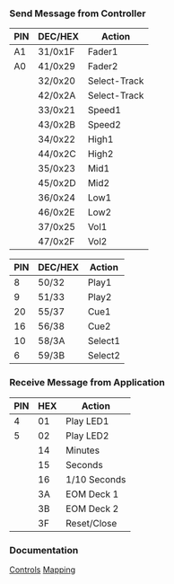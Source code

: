 ### Send Message from Controller

| PIN | DEC/HEX | Action |
| --- | --------|------- |
| A1  | 31/0x1F | Fader1 |
| A0  | 41/0x29 | Fader2 |
|     | 32/0x20 | Select-Track |
|     | 42/0x2A | Select-Track |
|     | 33/0x21 | Speed1 |
|     | 43/0x2B | Speed2 |
|     | 34/0x22 | High1  |
|     | 44/0x2C | High2  |
|     | 35/0x23 | Mid1   |
|     | 45/0x2D | Mid2   |
|     | 36/0x24 | Low1   |
|     | 46/0x2E | Low2   |
|     | 37/0x25 | Vol1   |
|     | 47/0x2F | Vol2   |

| PIN | DEC/HEX | Action |
| --- | --------|------- |
| 8   | 50/32  | Play1 |
| 9   | 51/33  | Play2 |
| 20  | 55/37  | Cue1 |
| 16  | 56/38  | Cue2 |
| 10  | 58/3A  | Select1 |
| 6   | 59/3B  | Select2 |

### Receive Message from Application

| PIN | HEX | Action    |
| --- | ----|---------- |
| 4   | 01  | Play LED1 |
| 5   | 02  | Play LED2 |
|     | 14  | Minutes   |
|     | 15  | Seconds   |
|     | 16  | 1/10 Seconds |
|     | 3A  | EOM Deck 1   |
|     | 3B  | EOM Deck 2   |
|     | 3F  | Reset/Close  |

### Documentation ###

[Controls](https://manual.mixxx.org/2.3/en/chapters/appendix/mixxx_controls.html)
[Mapping](https://github.com/mixxxdj/mixxx/wiki/Midi-Controller-Mapping-File-Format)